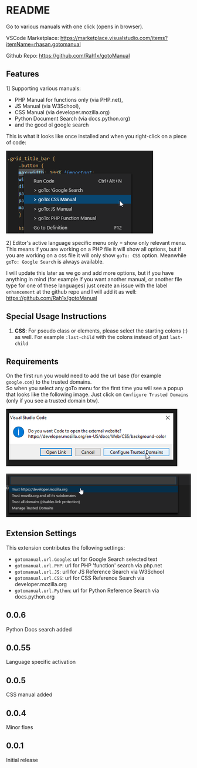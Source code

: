# README

Go to various manuals with one click (opens in browser).

VSCode Marketplace:
https://marketplace.visualstudio.com/items?itemName=rhasan.gotomanual

Github Repo:
https://github.com/Rah1x/gotoManual

## Features

1] Supporting various manuals:

* PHP Manual for functions only (via PHP.net),
* JS Manual (via W3School),
* CSS Manual (via developer.mozilla.org)
* Python Document Search (via docs.python.org)
* and the good ol google search

This is what it looks like once installed and when you right-click on a piece of code:

![Output](resources/output_2.png)

2] Editor's active language specific menu only = show only relevant menu. This means if you are working on a PHP file it will show all options, but if you are working on a css file it will only show `goTo: CSS` option. Meanwhile `goTo: Google Search` is always available.

I will update this later as we go and add more options, but if you have anything in mind (for example if you want another manual, or another file type for one of these languages) just create an issue with the label `enhancement` at the github repo and I will add it as well:
https://github.com/Rah1x/gotoManual


## Special Usage Instructions

1) **CSS**:
For pseudo class or elements, please select the starting colons (:) as well. For example `:last-child` with the colons instead of just `last-child`

## Requirements

On the first run you would need to add the url base (for example `google.com`) to the trusted domains.\
So when you select any goTo menu for the first time you will see a popup that looks like the following image. Just click on `Configure Trusted Domains` (only if you see a trusted domain btw).

![Add To Trusted Step 1](resources/add_to_trusted_1.png)
\
\
![Add To Trusted Step 2](resources/add_to_trusted_2.png)

## Extension Settings

This extension contributes the following settings:

* `gotomanual.url.Google`: url for Google Search selected text
* `gotomanual.url.PHP`: url for PHP 'function' search via php.net
* `gotomanual.url.JS`: url for JS Reference Search via W3School
* `gotomanual.url.CSS`: url for CSS Reference Search via developer.mozilla.org
* `gotomanual.url.Python`: url for Python Reference Search via docs.python.org

## 0.0.6

Python Docs search added

## 0.0.55

Language specific activation

## 0.0.5

CSS manual added

## 0.0.4

Minor fixes

## 0.0.1

Initial release
